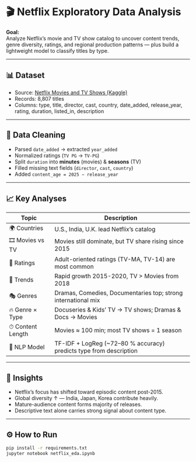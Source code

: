 # 🎬 Netflix Exploratory Data Analysis

**Goal:**  
Analyze Netflix’s movie and TV show catalog to uncover content trends, genre diversity, ratings, and regional production patterns — plus build a lightweight model to classify titles by type.

---

## 📊 Dataset
- Source: [Netflix Movies and TV Shows (Kaggle)](https://www.kaggle.com/shivamb/netflix-shows)  
- Records: 8,807 titles  
- Columns: type, title, director, cast, country, date_added, release_year, rating, duration, listed_in, description  

---

## 🧹 Data Cleaning
- Parsed `date_added` → extracted `year_added`  
- Normalized ratings (`TV PG` → `TV-PG`)  
- Split `duration` into **minutes** (movies) & **seasons** (TV)  
- Filled missing text fields (`director`, `cast`, `country`)  
- Added `content_age = 2025 − release_year`  

---

## 📈 Key Analyses
| Topic | Description |
|-------|--------------|
| 🌍 Countries | U.S., India, U.K. lead Netflix’s catalog |
| 🎞 Movies vs TV | Movies still dominate, but TV share rising since 2015 |
| 🔢 Ratings | Adult-oriented ratings (TV-MA, TV-14) are most common |
| 📅 Trends | Rapid growth 2015-2020, TV > Movies from 2018 |
| 🎭 Genres | Dramas, Comedies, Documentaries top; strong international mix |
| 🔥 Genre × Type | Docuseries & Kids’ TV → TV shows; Dramas & Docs → Movies |
| ⏱ Content Length | Movies ≈ 100 min; most TV shows = 1 season |
| 🤖 NLP Model | TF-IDF + LogReg (~72–80 % accuracy) predicts type from description |

---

## 🧠 Insights
- Netflix’s focus has shifted toward episodic content post-2015.  
- Global diversity ↑ — India, Japan, Korea contribute heavily.  
- Mature-audience content forms majority of releases.  
- Descriptive text alone carries strong signal about content type.  

---

## ⚙️ How to Run
```bash
pip install -r requirements.txt
jupyter notebook netflix_eda.ipynb
